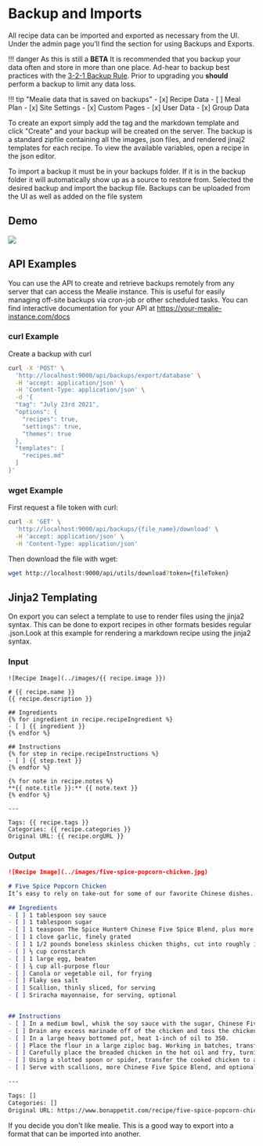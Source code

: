 # Backup and Imports

All recipe data can be imported and exported as necessary from the UI. Under the admin page you'll find the section for using Backups and Exports. 

!!! danger
    As this is still a **BETA** It is recommended that you backup your data often and store in more than one place. Ad-hear to backup best practices with the [3-2-1 Backup Rule](https://en.wikipedia.org/wiki/Backup). Prior to upgrading you **should** perform a backup to limit any data loss.

!!! tip "Mealie data that is saved on backups"
    - [x] Recipe Data
    - [ ] Meal Plan
    - [x] Site Settings
    - [x] Custom Pages
    - [x] User Data
    - [x] Group Data

To create an export simply add the tag and the markdown template and click "Create" and your backup will be created on the server. The backup is a standard zipfile containing all the images, json files, and rendered jinaj2 templates for each recipe. To view the available variables, open a recipe in the json editor.

To import a backup it must be in your backups folder. If it is in the backup folder it will automatically show up as a source to restore from. Selected the desired backup and import the backup file. Backups can be uploaded from the UI as well as added on the file system

## Demo

![](../../assets/gifs/backup-demo-v1.gif)

## API Examples
You can use the API to create and retrieve backups remotely from any server that can access the Mealie instance. This is useful for easily managing off-site backups via cron-job or other scheduled tasks. You can find interactive documentation for your API at https://your-mealie-instance.com/docs

### curl Example
Create a backup with curl
```bash
curl -X 'POST' \
  'http://localhost:9000/api/backups/export/database' \
  -H 'accept: application/json' \
  -H 'Content-Type: application/json' \
  -d '{
  "tag": "July 23rd 2021",
  "options": {
    "recipes": true,
    "settings": true,
    "themes": true
  },
  "templates": [
    "recipes.md"
  ]
}'
```

### wget Example
First request a file token with curl:
```bash
curl -X 'GET' \
  'http://localhost:9000/api/backups/{file_name}/download' \
  -H 'accept: application/json' \
  -H 'Content-Type: application/json'
```

Then download the file with wget:
```bash
wget http://localhost:9000/api/utils/download?token={fileToken}
```


## Jinja2 Templating
On export you can select a template to use to render files using the jinja2 syntax. This can be done to export recipes in other formats besides regular .json.Look at this example for rendering a markdown recipe using the jinja2 syntax. 

### Input
```jinja2
![Recipe Image](../images/{{ recipe.image }})

# {{ recipe.name }}
{{ recipe.description }}

## Ingredients
{% for ingredient in recipe.recipeIngredient %}
- [ ] {{ ingredient }}
{% endfor %}

## Instructions
{% for step in recipe.recipeInstructions %}
- [ ] {{ step.text }}
{% endfor %}

{% for note in recipe.notes %}
**{{ note.title }}:** {{ note.text }}
{% endfor %}

---

Tags: {{ recipe.tags }}
Categories: {{ recipe.categories }}
Original URL: {{ recipe.orgURL }}
```

### Output
```markdown
![Recipe Image](../images/five-spice-popcorn-chicken.jpg)

# Five Spice Popcorn Chicken
It’s easy to rely on take-out for some of our favorite Chinese dishes. However, with the right pantry staples, dishes like this Five Spice Popcorn Chicken can become part of your go-to arsenal of recipes. This crispy chicken is coated in a creamy, tangy sauce, made zesty with The Spice Hunter Chinese Five Spice, a blend of star anise, cloves, cinnamon, fennel, and black pepper.

## Ingredients
- [ ] 1 tablespoon soy sauce
- [ ] 1 tablespoon sugar
- [ ] 1 teaspoon The Spice Hunter® Chinese Five Spice Blend, plus more for serving
- [ ] 1 clove garlic, finely grated
- [ ] 1 1/2 pounds boneless skinless chicken thighs, cut into roughly 1-inch chunks
- [ ] ⅓ cup cornstarch
- [ ] 1 large egg, beaten
- [ ] ¾ cup all-purpose flour
- [ ] Canola or vegetable oil, for frying
- [ ] Flaky sea salt
- [ ] Scallion, thinly sliced, for serving
- [ ] Sriracha mayonnaise, for serving, optional


## Instructions
- [ ] In a medium bowl, whisk the soy sauce with the sugar, Chinese Five Spice, and garlic. Add the chicken and toss to coat. Let marinate 15 minutes.
- [ ] Drain any excess marinade off of the chicken and toss the chicken with the cornstarch to coat. Once fully coated, add the beaten egg and toss to coat.
- [ ] In a large heavy bottomed pot, heat 1-inch of oil to 350.
- [ ] Place the flour in a large ziploc bag. Working in batches, transfer a few chicken pieces into the bag with the flour and toss to coat, then remove, leaving excess flour in the bag.
- [ ] Carefully place the breaded chicken in the hot oil and fry, turning occasionally, until golden and cooked through about 3 to 4 minutes.
- [ ] Using a slotted spoon or spider, transfer the cooked chicken to a paper towel lined plate. Season with salt and additional Chinese Five Spice seasoning. Repeat the flouring and frying with remaining chicken.
- [ ] Serve with scallions, more Chinese Five Spice Blend, and optional sriracha mayonnaise.

---

Tags: []
Categories: []
Original URL: https://www.bonappetit.com/recipe/five-spice-popcorn-chicken#intcid=_bon-appetit-recipe-bottom-recirc_3cad5ce9-734a-46f8-b503-78c33d2e7279_similar2-3
```

If you decide you don't like mealie. This is a good way to export into a format that can be imported into another. 